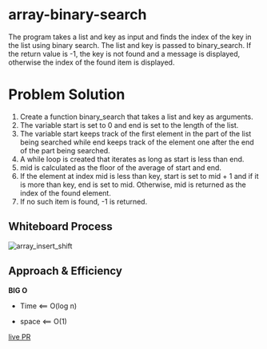 # array-binary-search
<!-- Description of the challenge -->
The program takes a list and key as input and finds the index of the key in the list using binary search.
 The list and key is passed to binary_search.
 If the return value is -1, the key is not found and a message is displayed, otherwise the index of the found item is displayed.

# Problem Solution

1. Create a function binary_search that takes a list and key as arguments.
2. The variable start is set to 0 and end is set to the length of the list.
3. The variable start keeps track of the first element in the part of the list being searched while end keeps track of the element one after the end of the part being searched.
4. A while loop is created that iterates as long as start is less than end.
5. mid is calculated as the floor of the average of start and end.
6. If the element at index mid is less than key, start is set to mid + 1 and if it is more than key, end is set to mid. Otherwise, mid is returned as the index of the found element.
7. If no such item is found, -1 is returned.



## Whiteboard Process
<!-- Embedded whiteboard image -->

![array_insert_shift](insertShift_Arrang)

## Approach & Efficiency
<!-- What approach did you take? Discuss Why. What is the Big O space/time for this approach? -->

**BIG O**

- Time <== O(log n)

- space <== O(1)

[live PR](https://github.com/BasharTaamneh/data-structures-and-algorithms/pull/15)

